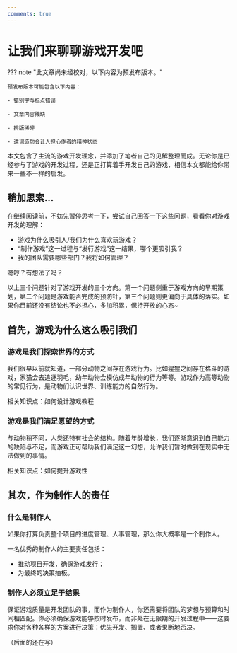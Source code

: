 ```yaml
---
comments: true
---
```



# 让我们来聊聊游戏开发吧


??? note "此文章尚未经校对，以下内容为预发布版本。"

    预发布版本可能包含以下内容：
  
    - 错别字与标点错误
  
    - 文章内容残缺
  
    - 排版稀碎
  
    - 遣词造句会让人担心作者的精神状态


本文包含了主流的游戏开发理念，并添加了笔者自己的见解整理而成。无论你是已经参与了游戏的开发过程，还是正打算着手开发自己的游戏，相信本文都能给你带来一些不一样的启发。


## 稍加思索...

在继续阅读前，不妨先暂停思考一下，尝试自己回答一下这些问题，看看你对游戏开发的理解：

- 游戏为什么吸引人/我们为什么喜欢玩游戏？
- “制作游戏”这一过程与“发行游戏”这一结果，哪个更吸引我？
- 我的团队需要哪些部门？我将如何管理？

嗯哼？有想法了吗？

以上三个问题针对了游戏开发的三个方向。第一个问题侧重于游戏方向的早期策划，第二个问题是游戏能否完成的预防针，第三个问题则更偏向于具体的落实。如果你目前还没有结论也不必担心，多加积累，保持开放的心态~


## 首先，游戏为什么这么吸引我们

### 游戏是我们探索世界的方式

我们很早以前就知道，一部分动物之间存在游戏行为。比如猩猩之间存在格斗的游戏，家猫会去追逐羽毛，幼年动物会模仿成年动物的行为等等。游戏作为高等动物的常见行为，是动物们认识世界、训练能力的自然行为。

相关知识点：如何设计游戏教程

### 游戏是我们满足愿望的方式

与动物稍不同，人类还特有社会的结构。随着年龄增长，我们逐渐意识到自己能力的缺陷与不足，而游戏正可帮助我们满足这一幻想，允许我们暂时做到在现实中无法做到的事情。

相关知识点：如何提升游戏性


## 其次，作为制作人的责任

### 什么是制作人

如果你打算负责整个项目的进度管理、人事管理，那么你大概率是一个制作人。

一名优秀的制作人的主要责任包括：

- 推动项目开发，确保游戏发行；
- 为最终的决策拍板。

### 制作人必须立足于结果

保证游戏质量是开发团队的事，而作为制作人，你还需要将团队的梦想与预算和时间相匹配。你必须确保游戏能够按时发布，而非处在无限期的开发过程中——这要求你对各种各样的方案进行决策：优先开发、搁置、或者果断地否决。

（后面的还在写）